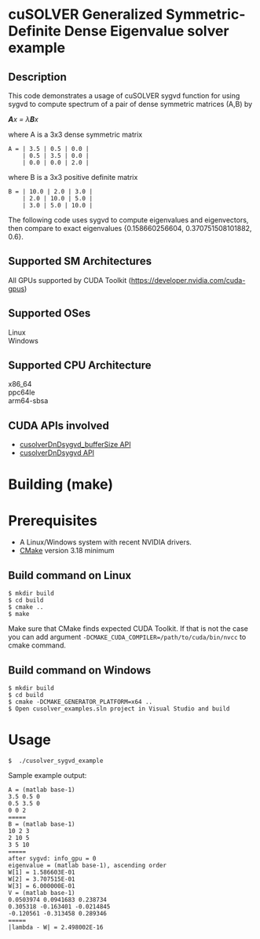 # cuSOLVER Generalized Symmetric-Definite Dense Eigenvalue solver example

## Description

This code demonstrates a usage of cuSOLVER sygvd function for using sygvd to compute spectrum of a pair of dense symmetric matrices (A,B) by

_**A**x = &lambda;**B**x_

where A is a 3x3 dense symmetric matrix
```
A = | 3.5 | 0.5 | 0.0 |
    | 0.5 | 3.5 | 0.0 |
    | 0.0 | 0.0 | 2.0 |
```
where B is a 3x3 positive definite  matrix
```
B = | 10.0 | 2.0 | 3.0 |
    | 2.0 | 10.0 | 5.0 |
    | 3.0 | 5.0 | 10.0 |
```

The following code uses sygvd to compute eigenvalues and eigenvectors, then compare to exact eigenvalues {0.158660256604, 0.370751508101882, 0.6}.

## Supported SM Architectures

All GPUs supported by CUDA Toolkit (https://developer.nvidia.com/cuda-gpus)  

## Supported OSes

Linux  
Windows

## Supported CPU Architecture

x86_64  
ppc64le  
arm64-sbsa

## CUDA APIs involved
- [cusolverDnDsygvd_bufferSize API](https://docs.nvidia.com/cuda/cusolver/index.html#cuSolverDN-lt-t-gt-sygvd)
- [cusolverDnDsygvd API](https://docs.nvidia.com/cuda/cusolver/index.html#cuSolverDN-lt-t-gt-sygvd)

# Building (make)

# Prerequisites
- A Linux/Windows system with recent NVIDIA drivers.
- [CMake](https://cmake.org/download) version 3.18 minimum

## Build command on Linux
```
$ mkdir build
$ cd build
$ cmake ..
$ make
```
Make sure that CMake finds expected CUDA Toolkit. If that is not the case you can add argument `-DCMAKE_CUDA_COMPILER=/path/to/cuda/bin/nvcc` to cmake command.

## Build command on Windows
```
$ mkdir build
$ cd build
$ cmake -DCMAKE_GENERATOR_PLATFORM=x64 ..
$ Open cusolver_examples.sln project in Visual Studio and build
```

# Usage
```
$  ./cusolver_sygvd_example
```

Sample example output:

```
A = (matlab base-1)
3.5 0.5 0
0.5 3.5 0
0 0 2
=====
B = (matlab base-1)
10 2 3
2 10 5
3 5 10
=====
after sygvd: info_gpu = 0
eigenvalue = (matlab base-1), ascending order
W[1] = 1.586603E-01
W[2] = 3.707515E-01
W[3] = 6.000000E-01
V = (matlab base-1)
0.0503974 0.0941683 0.238734
0.305318 -0.163401 -0.0214845
-0.120561 -0.313458 0.289346
=====
|lambda - W| = 2.498002E-16
```

